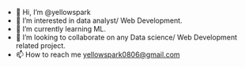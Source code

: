 - 👋 Hi, I’m @yellowspark
- 👀 I’m interested in data analyst/ Web Development.
- 🌱 I’m currently learning ML.
- 💞️ I’m looking to collaborate on any Data science/ Web Development related project.
- 📫 How to reach me yellowspark0806@gmail.com

<!---
yellowspark/yellowspark is a ✨ special ✨ repository because its `README.md` (this file) appears on your GitHub profile.
You can click the Preview link to take a look at your changes.
--->
